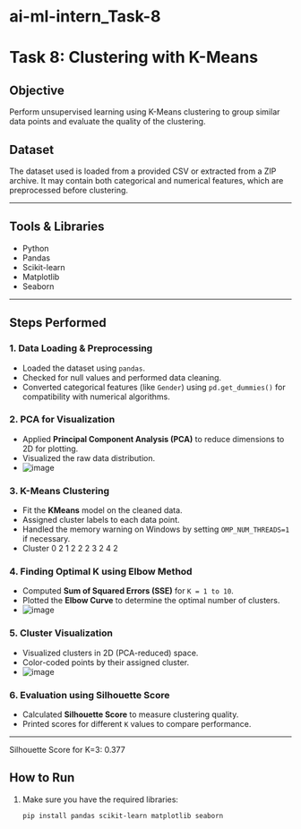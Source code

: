 # ai-ml-intern_Task-8
# Task 8: Clustering with K-Means

## Objective
Perform unsupervised learning using K-Means clustering to group similar data points and evaluate the quality of the clustering.

## Dataset
The dataset used is loaded from a provided CSV or extracted from a ZIP archive. It may contain both categorical and numerical features, which are preprocessed before clustering.

---

## Tools & Libraries
- Python
- Pandas
- Scikit-learn
- Matplotlib
- Seaborn

---

## Steps Performed

### 1. Data Loading & Preprocessing
- Loaded the dataset using `pandas`.
- Checked for null values and performed data cleaning.
- Converted categorical features (like `Gender`) using `pd.get_dummies()` for compatibility with numerical algorithms.

### 2. PCA for Visualization
- Applied **Principal Component Analysis (PCA)** to reduce dimensions to 2D for plotting.
- Visualized the raw data distribution.
- ![image](https://github.com/user-attachments/assets/d2632db9-d16b-4c81-99d8-84e7631b9867)


### 3. K-Means Clustering
- Fit the **KMeans** model on the cleaned data.
- Assigned cluster labels to each data point.
- Handled the memory warning on Windows by setting `OMP_NUM_THREADS=1` if necessary.
-   Cluster
0        2
1        2
2        2
3        2
4        2

### 4. Finding Optimal K using Elbow Method
- Computed **Sum of Squared Errors (SSE)** for `K = 1 to 10`.
- Plotted the **Elbow Curve** to determine the optimal number of clusters.
- ![image](https://github.com/user-attachments/assets/00a9e906-faae-40ab-881c-ec11ede9ddae)


### 5. Cluster Visualization
- Visualized clusters in 2D (PCA-reduced) space.
- Color-coded points by their assigned cluster.
- ![image](https://github.com/user-attachments/assets/b596182a-5b8d-4f63-825f-e4c5a0d3c8b8)


### 6. Evaluation using Silhouette Score
- Calculated **Silhouette Score** to measure clustering quality.
- Printed scores for different `K` values to compare performance.

---

Silhouette Score for K=3: 0.377


## How to Run

1. Make sure you have the required libraries:
   ```bash
   pip install pandas scikit-learn matplotlib seaborn
